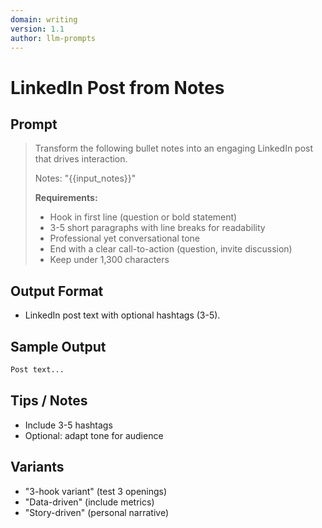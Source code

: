```yaml
---
domain: writing
version: 1.1
author: llm-prompts
---
```


# LinkedIn Post from Notes

## Prompt
> Transform the following bullet notes into an engaging LinkedIn post that drives interaction.
>
> Notes: "{{input_notes}}"
>
> **Requirements:**
> - Hook in first line (question or bold statement)
> - 3-5 short paragraphs with line breaks for readability
> - Professional yet conversational tone
> - End with a clear call-to-action (question, invite discussion)
> - Keep under 1,300 characters
## Output Format
- LinkedIn post text with optional hashtags (3-5).
## Sample Output
```markdown
Post text...
```
## Tips / Notes
- Include 3-5 hashtags
- Optional: adapt tone for audience
## Variants
- "3-hook variant" (test 3 openings)
- "Data-driven" (include metrics)
- "Story-driven" (personal narrative)
